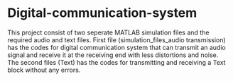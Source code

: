 # Digital-communication-system

This project consist of two seperate MATLAB simulation files and the required audio and text files. First file (simulation_files_audio transmission) has the codes 
for digital communication system that can transmit an audio signal and receive it at the receiving end with less distortions and noise. The second files 
(Text) has the codes for transmitting and receiving a Text block without any errors.  
